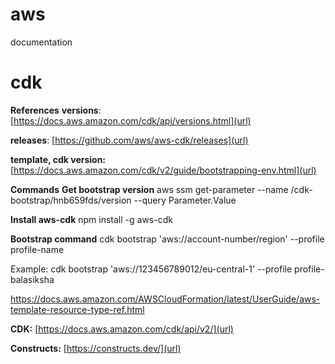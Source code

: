 # aws
documentation

# cdk
**References**
**versions**: [https://docs.aws.amazon.com/cdk/api/versions.html](url)
 
**releases**: [https://github.com/aws/aws-cdk/releases](url)
 
**template, cdk version:**
[https://docs.aws.amazon.com/cdk/v2/guide/bootstrapping-env.html](url)

**Commands**
**Get bootstrap version**
aws ssm get-parameter --name /cdk-bootstrap/hnb659fds/version --query Parameter.Value

**Install aws-cdk**
npm install -g aws-cdk

**Bootstrap command**
cdk bootstrap 'aws://account-number/region' --profile profile-name

Example: cdk bootstrap 'aws://123456789012/eu-central-1' --profile profile-balasiksha


https://docs.aws.amazon.com/AWSCloudFormation/latest/UserGuide/aws-template-resource-type-ref.html

**CDK:** [https://docs.aws.amazon.com/cdk/api/v2/](url)

**Constructs:** [https://constructs.dev/](url)

